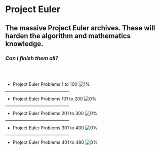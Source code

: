 # Project Euler

## The massive Project Euler archives. These will harden the algorithm and mathematics knowledge.

### _Can I finish them all?_

<br>
<br>

- Project Euler Problems 1 to 100
  ![1%](https://progress-bar.dev/1/?title=Done)

<hr width="40%">

- Project Euler Problems 101 to 200
  ![0%](https://progress-bar.dev/0/?title=Done)

<hr width="40%">

- Project Euler Problems 201 to 300
  ![0%](https://progress-bar.dev/0/?title=Done)

<hr width="40%">

- Project Euler Problems 301 to 400
  ![0%](https://progress-bar.dev/0/?title=Done)

<hr width="40%">

- Project Euler Problems 401 to 480
  ![0%](https://progress-bar.dev/0/?title=Done)

